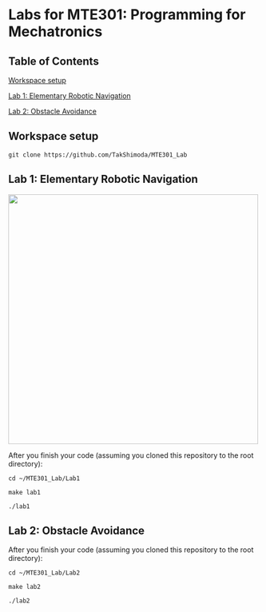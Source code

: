 # Labs for MTE301: Programming for Mechatronics
## Table of Contents

[Workspace setup](https://github.com/TakShimoda/MTE301_Lab?tab=readme-ov-file#workspace-setup) 

[Lab 1: Elementary Robotic Navigation](https://github.com/TakShimoda/MTE301_Lab?tab=readme-ov-file#lab-1:-elementary-robotic-navigation) 

[Lab 2: Obstacle Avoidance](https://github.com/TakShimoda/MTE301_Lab?tab=readme-ov-file#lab-2:-obstacle-avoidance) 

## Workspace setup
```git clone https://github.com/TakShimoda/MTE301_Lab```
## Lab 1: Elementary Robotic Navigation
<img src="https://github.com/user-attachments/assets/d9214c43-6af7-4de7-a8cb-cb3bf2725aef" width="500">

After you finish your code (assuming you cloned this repository to the root directory):

```cd ~/MTE301_Lab/Lab1```

```make lab1```

```./lab1```

## Lab 2: Obstacle Avoidance

After you finish your code (assuming you cloned this repository to the root directory):

```cd ~/MTE301_Lab/Lab2```

```make lab2```

```./lab2```

